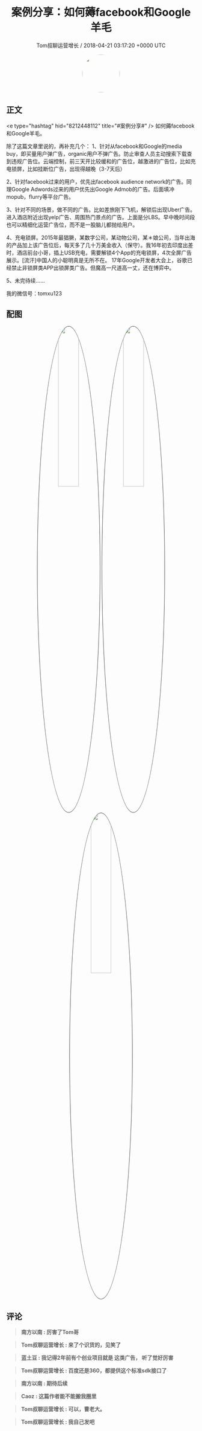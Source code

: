 <h1 align="center">案例分享：如何薅facebook和Google羊毛</h1>
<p align="center">
    <a>Tom叔聊运营增长 / 2018-04-21 03:17:20 &#43;0000 UTC</a>
</p>

<div align="center">
    <img src="https://images.zsxq.com/Frq1eeFsr8tjMxfCEEOAzmhvV640?e=1590940799&amp;token=kIxbL07-8jAj8w1n4s9zv64FuZZNEATmlU_Vm6zD:XKx3pWnQxShhXTdSfhTy5x8Jlu4=" width="100" height="100" style="border:1px solid;border-radius:50%; color:#ffffff"/>
</div>

## 正文

<div>
&lt;e type=&#34;hashtag&#34; hid=&#34;8212448112&#34; title=&#34;#案例分享#&#34; /&gt;           如何薅facebook和Google羊毛。

除了这篇文章里说的，再补充几个：
1、针对从facebook和Google的media buy，即买量用户弹广告，organic用户不弹广告。防止审查人员主动搜索下载查到违规广告位。云端控制，前三天开比较缓和的广告位，越激进的广告位，比如充电锁屏，比如挂断位广告，出现得越晚（3-7天后）

2、针对facebook过来的用户，优先出facebook audience network的广告。同理Google Adwords过来的用户优先出Google Admob的广告。后面填冲mopub，flurry等平台广告。

3、针对不同的场景，做不同的广告。比如差旅刚下飞机，解锁后出现Uber广告。进入酒店附近出现yelp广告、周围热门景点的广告。上面是分LBS。早中晚时间段也可以精细化运营广告位，而不是一股脑儿都抛给用户。

4、充电锁屏。2015年最猖獗，某数字公司，某动物公司，某＊娘公司，当年出海的产品加上该广告位后，每天多了几十万美金收入（保守）。我16年初去印度出差时，酒店前台小哥，插上USB充电，需要解锁4个App的充电锁屏，4次全屏广告展示。[流汗]中国人的小聪明真是无所不在。
17年Google开发者大会上，谷歌已经禁止非锁屏类APP出锁屏类广告。但魔高一尺道高一丈，还在博弈中。

5、未完待续……

我的微信号：tomxu123
</div>

## 配图
<div class="image" align="center">

<img src="https://images.zsxq.com/Fiy8g5BJOx4jMNjKIMAeJanhB34I?imageMogr2/auto-orient/thumbnail/800x/format/jpg/blur/1x0/quality/75&amp;e=1590940799&amp;token=kIxbL07-8jAj8w1n4s9zv64FuZZNEATmlU_Vm6zD:aXDd7aNum8N-gAt1h6R0edEyh5E=" width="33%" height="33%" style="border:1px solid;border-radius:50%; color:#3c3f41"/>

<img src="https://images.zsxq.com/FvJOKvk5wmjYzTTBl9r8UXeqcTuw?imageMogr2/auto-orient/thumbnail/800x/format/jpg/blur/1x0/quality/75&amp;e=1590940799&amp;token=kIxbL07-8jAj8w1n4s9zv64FuZZNEATmlU_Vm6zD:wsCpzaZroSd_UqrTEUCGrpSgtv0=" width="33%" height="33%" style="border:1px solid;border-radius:50%; color:#3c3f41"/>

<img src="https://images.zsxq.com/Fvzs-XCY3lY89dm_3JZGw-A9e8Yl?imageMogr2/auto-orient/thumbnail/800x/format/jpg/blur/1x0/quality/75&amp;e=1590940799&amp;token=kIxbL07-8jAj8w1n4s9zv64FuZZNEATmlU_Vm6zD:Ew7s9bpbhXoixE-ZvJxoetvsFMk=" width="33%" height="33%" style="border:1px solid;border-radius:50%; color:#3c3f41"/>

</div>

## 评论

<div align="left">
<div>

<blockquote >
<span> <strong>南方以南 : 厉害了Tom哥 </strong></span>
</blockquote>

<blockquote >
<span> <strong>Tom叔聊运营增长 : 来了个识货的，见笑了 </strong></span>
</blockquote>

<blockquote >
<span> <strong>蓝土豆 : 我记得2年前有个创业项目就是 这类广告， 听了觉好厉害 </strong></span>
</blockquote>

<blockquote >
<span> <strong>Tom叔聊运营增长 : 百度还是360，都提供这个标准sdk接口了 </strong></span>
</blockquote>

<blockquote >
<span> <strong>南方以南 : 期待后续 </strong></span>
</blockquote>

<blockquote >
<span> <strong>Caoz : 这篇作者能不能搬我圈里 </strong></span>
</blockquote>

<blockquote >
<span> <strong>Tom叔聊运营增长 : 可以，曹老大。 </strong></span>
</blockquote>

<blockquote >
<span> <strong>Tom叔聊运营增长 : 我自己发吧 </strong></span>
</blockquote>

</div>
</div>